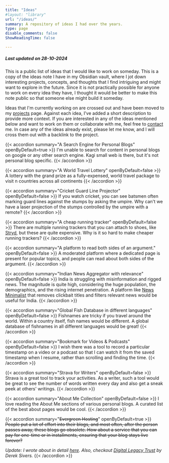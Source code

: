 ```yaml
---
title: "Ideas"
#layout: "library"
url: "/ideas/"
summary: A repository of ideas I had over the years.
type: page
disable_comments: false
ShowReadingTime: false

---
```


##### Last updated on 28-10-2024


This is a public list of ideas that I would like to work on someday. This is a copy of the ideas note I have in my Obsidian vault, where I jot down interesting projects, concepts, and thoughts that I find intriguing and might want to explore in the future. Since it is not practically possible for anyone to work on every idea they have, I thought it would be better to make this note public so that someone else might build it someday.

Ideas that I'm currently working on are crossed out and have been moved to my [projects](/projects) page. Against each idea, I've added a short description to provide more context. If you are interested in any of the ideas mentioned below and want to work on them or collaborate with me, feel free to [contact](/contact) me. In case any of the ideas already exist, please let me know, and I will cross them out with a backlink to the project.




{{< accordion summary="A Search Engine for Personal Blogs" openByDefault=true >}}
I'm unable to search for content in personal blogs on google or any other search engine. Kagi small web is there, but it's not personal blog specific.
{{< /accordion >}}


{{< accordion summary="A World Travel Lottery" openByDefault=false >}}
A lottery with the grand prize as a fully-expensed, world travel package to visit n countries across all continents
{{< /accordion >}}

{{< accordion summary="Cricket Guard Line Projector" openByDefault=false >}}
If you watch cricket, you can see batsmen often marking guard lines against the stumps by asking the umpire. Why can't we have a laser projection of the stumps controlled by the umpire with a remote?
{{< /accordion >}}

{{< accordion summary="A cheap running tracker" openByDefault=false >}}
There are multiple running trackers that you can attach to shoes, like [Stryd](https://www.stryd.com/gl/en?utm_source=rishikeshs.com), but these are quite expensive. Why is it so hard to make cheaper running trackers?
{{< /accordion >}}


{{< accordion summary="A platform to read both sides of an argument." openByDefault=false >}}
A moderated platform where a dedicated page is present for popular topics, and people can read about both sides of the argument.
{{< /accordion >}}

{{< accordion summary="Indian News Aggregator with relevance" openByDefault=false >}}
India is struggling with misinformation and rigged news. The magnitude is quite high, considering the huge population, the demographics, and the rising internet penetration. A platform like [News Minimalist](https://www.newsminimalist.com/) that removes clickbait titles and filters relevant news would be useful for India.
{{< /accordion >}}

{{< accordion summary="Global Fish Database in different languages" openByDefault=false >}}
Fishnames are tricky if you travel around the world. Within a country itself, fish names would be different. A global database of fishnames in all different languages would be great!
{{< /accordion >}}

{{< accordion summary="Bookmark for Videos & Podcasts" openByDefault=false >}}
I wish there was a tool to record a particular timestamp on a video or a podcast so that I can watch it from the saved timestamp when I resume, rather than scrolling and finding the time.
{{< /accordion >}}

{{< accordion summary="Strava for Writers" openByDefault=false >}}
Strava is a great tool to track your activities. As a writer, such a tool would be great to see the number of words written every day and also get a sneak peek at others' writings.
{{< /accordion >}}


{{< accordion summary="About Me Collection" openByDefault=false >}}
I love reading the About Me sections of various personal blogs. A curated list of the best about pages would be cool.
{{< /accordion >}}

{{< accordion summary="~~Evergreen Hosting~~" openByDefault=true >}}
~~People put a lot of effort into their blogs, and most often, after the person passes away, these blogs go obsolete. How about a service that you can pay for one-time or in installments, ensuring that your blog stays live forever?~~

*Update: I wrote about in detail [here](/journal/evergreen-blogs). Also, checkout [Digital Legacy Trust](https://legacytrust.nz/) by Derek Sivers.*
{{< /accordion >}}

